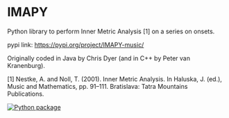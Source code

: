 # IMAPY

Python library to perform Inner Metric Analysis [1] on a series on onsets.

pypi link: https://pypi.org/project/IMAPY-music/

Originally coded in Java by Chris Dyer (and in C++ by Peter van Kranenburg).

[1] Nestke, A. and Noll, T. (2001). Inner Metric Analysis. In Haluska, J. (ed.), Music and Mathematics, pp. 91–111. Bratislava: Tatra Mountains Publications.

[![Python package](https://github.com/NadiaCarvalho/IMAPY/actions/workflows/python-package.yml/badge.svg)](https://github.com/NadiaCarvalho/IMAPY/actions/workflows/python-package.yml)
